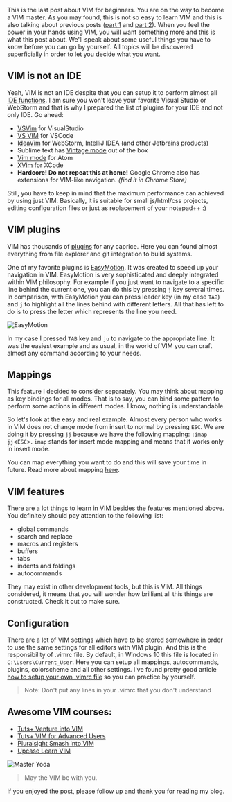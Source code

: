 This is the last post about VIM for beginners. You are on the way to become a VIM master. As you may found, this is not so easy to learn VIM and this is also talking about previous posts ([part 1][vim-part-1] and [part 2][vim-part-2]). When you feel the power in your hands using VIM, you will want something more and this is what this post about. We'll speak about some useful things you have to know before you can go by yourself. All topics will be discovered superficially in order to let you decide what you want. 

[vim-part-1]: https://timetocode.wordpress.com/2016/05/16/vim-for-beginners/
[vim-part-2]: https://timetocode.wordpress.com/2016/05/20/vim-for-beginners-part-2/

<!--more-->

## VIM is not an IDE
Yeah, VIM is not an IDE despite that you can setup it to perform almost all [IDE functions][vim-as-ide]. I am sure you won't leave your favorite Visual Studio or WebStorm and that is why I prepared the list of plugins for your IDE and not only IDE. Go ahead:

* [VSVim][vsvim] for VisualStudio
* [VS VIM][vscode-vim] for VSCode
* [IdeaVim][idea-vim] for WebStorm, IntelliJ IDEA (and other Jetbrains products)
* Sublime text has [Vintage mode][vintage] out of the box
* [Vim mode][atom-vim] for Atom
* [XVim][xvim] for XCode
* **Hardcore! Do not repeat this at home!** Google Chrome also has extensions for VIM-like navigation. *(find it in Chrome Store)*

Still, you have to keep in mind that the maximum performance can achieved by using just VIM. Basically, it is suitable for small js/html/css projects, editing configuration files or just as replacement of your notepad++ :) 

[vsvim]: https://visualstudiogallery.msdn.microsoft.com/59ca71b3-a4a3-46ca-8fe1-0e90e3f79329
[vscode-vim]: https://marketplace.visualstudio.com/items?itemName=vscodevim.vim
[idea-vim]: https://plugins.jetbrains.com/plugin/164?pr=idea
[vintage]: https://www.sublimetext.com/docs/2/vintage.html
[atom-vim]: https://atom.io/packages/vim-mode-plus
[xvim]: http://xvim.org/
[vim-as-ide]: http://vim.wikia.com/wiki/Use_Vim_like_an_IDE

## VIM plugins
VIM has thousands of [plugins][vim-plugins] for any caprice. Here you can found almost everything from file explorer and git integration to build systems. 

One of my favorite plugins is [EasyMotion][easy-motion]. It was created to speed up your navigation in VIM. EasyMotion is very sophisticated and deeply integrated within VIM philosophy. For example if you just want to navigate to a specific line behind the current one, you can do this by pressing `j` key several times. In comparison, with EasyMotion you can press leader key (in my case `TAB`) and `j` to highlight all the lines behind with different letters. All that has left to do is to press the letter which represents the line you need.

![EasyMotion](https://timetocode.files.wordpress.com/2016/05/easy-motion5.gif)

In my case I pressed `TAB` key and `ju` to navigate to the appropriate line. It was the easiest example and as usual, in the world of VIM you can craft almost any command according to your needs.

[vim-plugins]: http://vimawesome.com/
[easy-motion]: http://vimawesome.com/plugin/easymotion

## Mappings
This feature I decided to consider separately. You may think about mapping as key bindings for all modes. That is to say, you can bind some pattern to perform some actions in different modes. I know, nothing is understandable. 

So let's look at the easy and real example. Almost every person who works in VIM does not change mode from insert to normal by pressing `ESC`. We are doing it by pressing `jj` because we have the following mapping: `:imap jj`&lt;`ESC`&gt;. `imap` stands for insert mode mapping and means that it works only in insert mode. 

You can map everything you want to do and this will save your time in future. Read more about mapping [here](http://vim.wikia.com/wiki/Mapping_keys_in_Vim_-_Tutorial_(Part_1)).

## VIM features
There are a lot things to learn in VIM besides the features mentioned above. You definitely should pay attention to the following list:

* global commands
* search and replace
* macros and registers
* buffers
* tabs
* indents and foldings
* autocommands

They may exist in other development tools, but this is VIM. All things considered, it means that you will wonder how brilliant all this things are constructed. Check it out to make sure.

## Configuration
There are a lot of VIM settings which have to be stored somewhere in order to use the same settings for all editors with VIM plugin. And this is the responsibility of .vimrc file. By default, in Windows 10 this file is located in `C:\Users\Current_User`. Here you can setup all mappings, autocommands, plugins, colorscheme and all other settings. I've found pretty good article [how to setup your own .vimrc file][setup-vimrc] so you can practice by yourself. 

> Note: Don't put any lines in your .vimrc that you don't understand

[setup-vimrc]: http://dougblack.io/words/a-good-vimrc.html

## Awesome VIM courses:

* [Tuts+ Venture into VIM](http://code.tutsplus.com/courses/venture-into-vim)
* [Tuts+ VIM for Advanced Users](http://code.tutsplus.com/courses/vim-for-advanced-users)
* [Pluralsight Smash into VIM](https://www.pluralsight.com/courses/smash-into-vim)
* [Upcase Learn VIM](https://thoughtbot.com/upcase/vim)

![Master Yoda](https://timetocode.files.wordpress.com/2016/05/master-yoda.png)

> May the VIM be with you.

If you enjoyed the post, please follow up and thank you for reading my blog.
